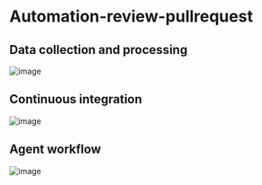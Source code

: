 # Automation-review-pullrequest

## Data collection and processing

![image](https://github.com/user-attachments/assets/f4e79e8b-63ed-44ee-bc15-dd9158135dbc)

## Continuous integration 

![image](https://github.com/user-attachments/assets/17c28492-41f3-4375-999a-8c70558c527a)

## Agent workflow

![image](https://github.com/user-attachments/assets/ce82b114-1295-41da-a48b-fe58ab8117b9)


